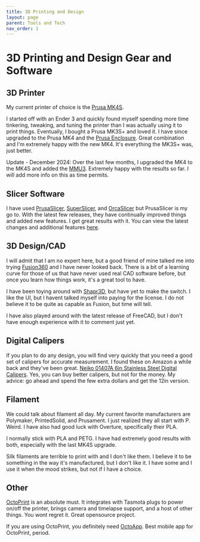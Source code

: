 ```yaml
---
title: 3D Printing and Design
layout: page
parent: Tools and Tech
nav_order: 1
---
```


# 3D Printing and Design Gear and Software

## 3D Printer
My current printer of choice is the [Prusa MK4S](https://www.prusa3d.com/category/original-prusa-mk4s/). 

I started off with an Ender 3 and quickly found myself spending more time tinkering, tweaking, and tuning the printer than I was actually using it to print things. Eventually, I bought a Prusa MK3S+ and loved it. I have since upgraded to the Prusa MK4 and the [Prusa Enclosure](https://www.prusa3d.com/product/original-prusa-enclosure-3/). Great combination and I'm extremely happy with the new MK4. It's everything the MK3S+ was, just better. 

Update - December 2024: Over the last few months, I upgraded the MK4 to the MK4S and added the [MMU3](https://www.prusa3d.com/category/original-prusa-mmu3/). Extremely happy with the results so far. I will add more info on this as time permits.

## Slicer Software
I have used [PrusaSlicer](https://github.com/prusa3d/PrusaSlicer/releases), [SuperSlicer](https://github.com/supermerill/SuperSlicer), and [OrcaSlicer](https://github.com/SoftFever/OrcaSlicer) but PrusaSlicer is my go to. With the latest few releases, they have continually improved things and added new features. I get great results with it. You can view the latest changes and additional features [here](https://files.prusa3d.com/?latest=slicer-stable&lng=en).

## 3D Design/CAD
I will admit that I am no expert here, but a good friend of mine talked me into trying [Fusion360](https://www.autodesk.com/products/fusion-360/personal) and I have never looked back. There is a bit of a learning curve for those of us that have never used real CAD software before, but once you learn how things work, it's a great tool to have.

I have been toying around with [Shapr3D](https://www.shapr3d.com/), but have yet to make the switch. I like the UI, but I havent talked myself into paying for the license. I do not believe it to be quite as capable as Fusion, but time will tell. 

I have also played around with the latest release of FreeCAD, but I don't have enough experience with it to comment just yet. 

## Digital Calipers
If you plan to do any design, you will find very quickly that you need a good set of calipers for accurate measurement. I found these on Amazon a while back and they've been great. [Neiko 01407A 6in Stainless Steel Digital Calipers](https://www.amazon.com/Neiko-01407A-Electronic-Digital-Stainless/dp/B000GSLKIW/). Yes, you can buy better calipers, but not for the money. My advice: go ahead and spend the few extra dollars and get the 12in version.

## Filament
We could talk about filament all day. My current favorite manufacturers are Polymaker, PrintedSolid, and Prusament. I just realized they all start with P. Weird. I have also had good luck with Overture, specifically their PLA. 

I normally stick with PLA and PETG. I have had extremely good results with both, especially with the last MK4S upgrade.

Silk filaments are terrible to print with and I don't like them. I believe it to be something in the way it's manufactured, but I don't like it. I have some and I use it when the mood strikes, but not if I have a choice.

## Other
[OctoPrint](https://octoprint.org/) is an absolute must. It integrates with Tasmota plugs to power on/off the printer, brings camera and timelapse support, and a host of other things. You wont regret it. Great opensource project.

If you are using OctoPrint, you definitely need [OctoApp](https://github.com/crysxd/OctoApp-Plugin). Best mobile app for OctoPrint, period.